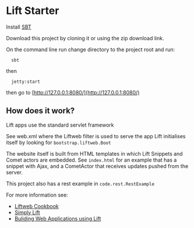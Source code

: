 # Lift Starter

Install [SBT](http://www.scala-sbt.org/download.html)

Download this project by cloning it or using the zip download link.

On the command line run change directory to the project root and run:
```
  sbt
```
then
```
  jetty:start
```  
then go to [http://127.0.0.1:8080/](http://127.0.0.1:8080/)


## How does it work?

Lift apps use the standard servlet framework

See web.xml where the Liftweb filter is used to serve the app
Lift initialises itself by looking for `bootstrap.liftweb.Boot`

The website itself is built from HTML templates in which Lift Snippets and Comet actors are embedded.
See `index.html` for an example that has a snippet with Ajax, and a CometActor that receives updates pushed
from the server.

This project also has a rest example in `code.rest.RestExample`

For more information see:

* [Liftweb Cookbook](http://chimera.labs.oreilly.com/books/1234000000030/index.html)
* [Simply Lift](https://simply.liftweb.net/)
* [Buliding Web Applications using Lift](http://www.drdobbs.com/web-development/building-web-applications-with-lift/240159451)